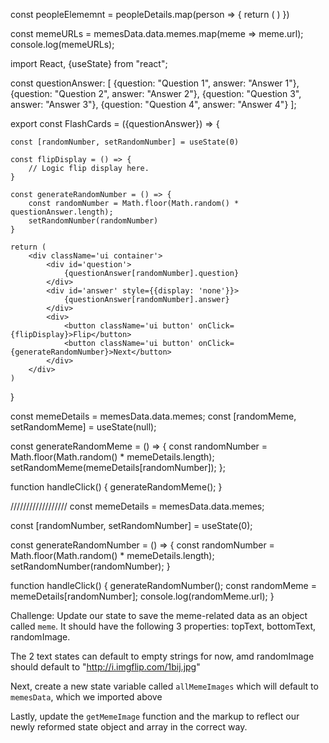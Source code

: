 const peopleElememnt = peopleDetails.map(person => {
    return (
        <Card 
            key = {person.ID}
            personsCard = {person}
        />
    )
  })

const memeURLs = memesData.data.memes.map(meme => meme.url);
console.log(memeURLs);


import React, {useState} from "react";

const questionAnswer: [
    {question: "Question 1", answer: "Answer 1"},
    {question: "Question 2", answer: "Answer 2"},
    {question: "Question 3", answer: "Answer 3"},
    {question: "Question 4", answer: "Answer 4"}
];

export const FlashCards = ({questionAnswer}) => {
    
    const [randomNumber, setRandomNumber] = useState(0)
    
    const flipDisplay = () => {
        // Logic flip display here.
    }
    
    const generateRandomNumber = () => {
        const randomNumber = Math.floor(Math.random() * questionAnswer.length);
        setRandomNumber(randomNumber)
    }

    return (
        <div className='ui container'>
            <div id='question'>
                {questionAnswer[randomNumber].question}
            </div>
            <div id='answer' style={{display: 'none'}}>
                {questionAnswer[randomNumber].answer}
            </div>
            <div>
                <button className='ui button' onClick={flipDisplay}>Flip</button>
                <button className='ui button' onClick={generateRandomNumber}>Next</button>
            </div>
        </div>
    )
}





  const memeDetails = memesData.data.memes;
  const [randomMeme, setRandomMeme] = useState(null);

  const generateRandomMeme = () => {
    const randomNumber = Math.floor(Math.random() * memeDetails.length);
    setRandomMeme(memeDetails[randomNumber]);
  };

  function handleClick() {
    generateRandomMeme();
  }

//////////////////
  const memeDetails = memesData.data.memes;

  const [randomNumber, setRandomNumber] = useState(0);

  const generateRandomNumber = () => {
    const randomNumber = Math.floor(Math.random() * memeDetails.length);
    setRandomNumber(randomNumber);
  }

  function handleClick() {
    generateRandomNumber();
    const randomMeme = memeDetails[randomNumber];
    console.log(randomMeme.url);
  }








Challenge: Update our state to save the meme-related
data as an object called `meme`. It should have the
following 3 properties:
topText, bottomText, randomImage.

The 2 text states can default to empty strings for now,
amd randomImage should default to "http://i.imgflip.com/1bij.jpg"

Next, create a new state variable called `allMemeImages`
which will default to `memesData`, which we imported above

Lastly, update the `getMemeImage` function and the markup 
to reflect our newly reformed state object and array in the
correct way.
